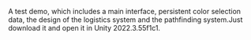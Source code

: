 A test demo, which includes a main interface, persistent  color selection data, the design of the logistics system and the pathfinding system.Just download it and open it in Unity 2022.3.55f1c1. 
